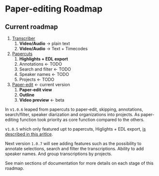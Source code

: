# Paper-editing Roadmap 

<!-- https://docs.google.com/document/d/1N-Pjay9fbBa9AP98AYH5RjFkLiJB6iMdFXRDgrRB6jc/edit#-->

## Current roadmap 

1. [Transcriber](/transcriptions/transcriber.md) 
	1. **Video/Audio** → plain text
	2. **Video/Audio** → Text + Timecodes
2. [Papercuts](/papercuts/papercuts.md)
	1. **Highlights + EDL export** 
	2. Annotations ←  TODO
	3. Search and filter ←  TODO
	4. Speaker names ← TODO
	5. Projects ← TODO
3. [Paper-edit](/paper-edit/paper-edit.md)  ← current version
	1. **Paper-edit view** 
	2. **Outline**
	3. **Video preview** ← beta


In v`1.0.6` leaped from papercuts to paper-edit, skipping, annotations, search/filter, speaker diarization and organizations into projects. As paper-editing function took priority as core function compared to the others. 

v`1.0.5` which only featured upt to papercuts, Higlights + EDL export, [is described in this aritlce](https://product.voxmedia.com/2016/11/22/13669486/faster-video-editing). 

Next version `1.0.7` will see adding features such as the possibility to annotate selections, search and filter the transcriptions. Ability to add speaker names. And group transcriptions by projects.

See main sections of documentation for more details on each  stage of this roadmap. 
